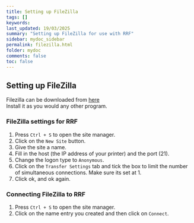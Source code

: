 ```yaml
---
title: Setting up FileZilla
tags: []
keywords: 
last_updated: 19/03/2025
summary: "Setting up FileZilla for use with RRF"
sidebar: mydoc_sidebar
permalink: filezilla.html
folder: mydoc
comments: false
toc: false
---
```


## Setting up FileZilla

Filezilla can be downloaded from [here](https://filezilla-project.org/download.php?type=client)  
Install it as you would any other program.  

### FileZilla settings for RRF

1. Press `Ctrl + S` to open the site manager.  
2. Click on the `New Site` button.
3. Give the site a name.
4. Fill in the host (the IP address of your printer) and the port (21).
5. Change the logon type to `Anonymous`.
6. Click on the `Transfer Settings` tab and tick the box to limit the number of simultaneous connections. Make sure its set at 1.
7. Click ok, and ok again.

### Connecting FileZilla to RRF

1. Press `Ctrl + S` to open the site manager. 
2. Click on the name entry you created and then click on `Connect`.
